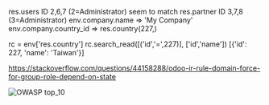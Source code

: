 res.users ID 2,6,7 (2=Administrator) seem to match res.partner ID 3,7,8 (3=Administrator)
env.company.name => 'My Company'
env.company.country_id => res.country(227,)

rc = env['res.country']
rc.search_read([('id','=',227)], ['id','name'])
[{'id': 227, 'name': 'Taiwan'}]

https://stackoverflow.com/questions/44158288/odoo-ir-rule-domain-force-for-group-role-depend-on-state

![OWASP top_10](https://miro.medium.com/max/1050/1*tDFmEQnnm-HimaVWiyRAUw.jpeg)
